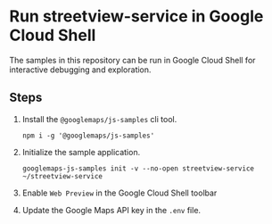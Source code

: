 # Run streetview-service in Google Cloud Shell

The samples in this repository can be run in Google Cloud Shell for interactive debugging and exploration.

## Steps

1. Install the `@googlemaps/js-samples` cli tool.

    ```
    npm i -g '@googlemaps/js-samples'
    ```
1. Initialize the sample application. 
    ```
    googlemaps-js-samples init -v --no-open streetview-service ~/streetview-service
    ```
1. Enable `Web Preview` in the Google Cloud Shell toolbar
1. Update the Google Maps API key in the `.env` file.
